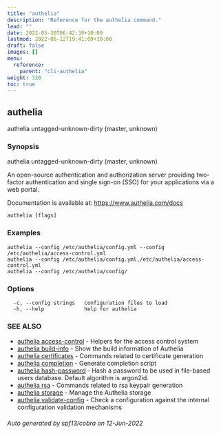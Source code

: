 ```yaml
---
title: "authelia"
description: "Reference for the authelia command."
lead: ""
date: 2022-05-30T06:42:39+10:00
lastmod: 2022-06-12T19:41:09+10:00
draft: false
images: []
menu:
  reference:
    parent: "cli-authelia"
weight: 320
toc: true
---
```


## authelia

authelia untagged-unknown-dirty (master, unknown)

### Synopsis

authelia untagged-unknown-dirty (master, unknown)

An open-source authentication and authorization server providing
two-factor authentication and single sign-on (SSO) for your
applications via a web portal.

Documentation is available at: https://www.authelia.com/docs


```
authelia [flags]
```

### Examples

```
authelia --config /etc/authelia/config.yml --config /etc/authelia/access-control.yml
authelia --config /etc/authelia/config.yml,/etc/authelia/access-control.yml
authelia --config /etc/authelia/config/
```

### Options

```
  -c, --config strings   configuration files to load
  -h, --help             help for authelia
```

### SEE ALSO

* [authelia access-control](authelia_access-control.md)	 - Helpers for the access control system
* [authelia build-info](authelia_build-info.md)	 - Show the build information of Authelia
* [authelia certificates](authelia_certificates.md)	 - Commands related to certificate generation
* [authelia completion](authelia_completion.md)	 - Generate completion script
* [authelia hash-password](authelia_hash-password.md)	 - Hash a password to be used in file-based users database. Default algorithm is argon2id.
* [authelia rsa](authelia_rsa.md)	 - Commands related to rsa keypair generation
* [authelia storage](authelia_storage.md)	 - Manage the Authelia storage
* [authelia validate-config](authelia_validate-config.md)	 - Check a configuration against the internal configuration validation mechanisms

###### Auto generated by spf13/cobra on 12-Jun-2022
